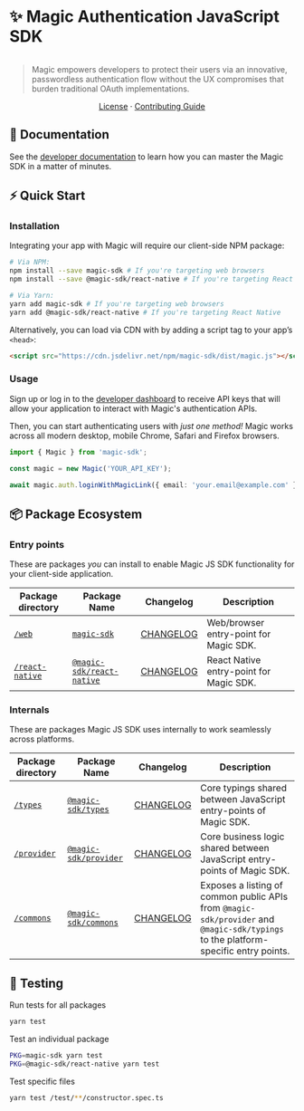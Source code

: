 # ✨ Magic Authentication JavaScript SDK

[![<MagicLabs>](https://circleci.com/gh/magiclabs/magic-js.svg?style=shield)](https://circleci.com/gh/magiclabs/magic-js)

> Magic empowers developers to protect their users via an innovative, passwordless authentication flow without the UX compromises that burden traditional OAuth implementations.

<p align="center">
  <a href="https://github.com/magiclabs/magic-js/blob/master/LICENSE">License</a> ·
  <a href="https://github.com/magiclabs/magic-js/blob/master/CONTRIBUTING.md">Contributing Guide</a>
</p>

## 📖 Documentation

See the [developer documentation](https://docs.magic.link) to learn how you can master the Magic SDK in a matter of minutes.

## ⚡️ Quick Start

### Installation

Integrating your app with Magic will require our client-side NPM package:

```bash
# Via NPM:
npm install --save magic-sdk # If you're targeting web browsers
npm install --save @magic-sdk/react-native # If you're targeting React Native

# Via Yarn:
yarn add magic-sdk # If you're targeting web browsers
yarn add @magic-sdk/react-native # If you're targeting React Native
```

Alternatively, you can load via CDN with by adding a script tag to your app’s `<head>`:

```html
<script src="https://cdn.jsdelivr.net/npm/magic-sdk/dist/magic.js"></script>
```

### Usage

Sign up or log in to the [developer dashboard](https://dashboard.magic.link) to receive API keys that will allow your application to interact with Magic's authentication APIs.

Then, you can start authenticating users with _just one method!_ Magic works across all modern desktop, mobile Chrome, Safari and Firefox browsers.

```ts
import { Magic } from 'magic-sdk';

const magic = new Magic('YOUR_API_KEY');

await magic.auth.loginWithMagicLink({ email: 'your.email@example.com' });
```

## 📦 Package Ecosystem

### Entry points

These are packages _you_ can install to enable Magic JS SDK functionality for your client-side application.

| Package directory | Package Name | Changelog | Description |
| ----------------- | ------------ | --------- | ----------- |
| [`/web`](./packages/web) | [`magic-sdk`](https://www.npmjs.com/package/magic-sdk) | [CHANGELOG](./packages/web/CHANGELOG.md) | Web/browser entry-point for Magic SDK. |
| [`/react-native`](./packages/react-native) | [`@magic-sdk/react-native`](https://www.npmjs.com/package/@magic-sdk/react-native) | [CHANGELOG](./packages/react-native/CHANGELOG.md) | React Native entry-point for Magic SDK. |

### Internals

These are packages Magic JS SDK uses internally to work seamlessly across platforms.

| Package directory | Package Name | Changelog | Description |
| ----------------- | ------------ | --------- | ----------- |
| [`/types`](./packages/types) | [`@magic-sdk/types`](https://www.npmjs.com/package/@magic-sdk/types) | [CHANGELOG](./packages/types/CHANGELOG.md) | Core typings shared between JavaScript entry-points of Magic SDK. |
| [`/provider`](./packages/provider) | [`@magic-sdk/provider`](https://www.npmjs.com/package/@magic-sdk/provider) | [CHANGELOG](./packages/provider/CHANGELOG.md) | Core business logic shared between JavaScript entry-points of Magic SDK. |
| [`/commons`](./packages/commons) | [`@magic-sdk/commons`](https://www.npmjs.com/package/@magic-sdk/commons) | [CHANGELOG](./packages/commons/CHANGELOG.md) | Exposes a listing of common public APIs from `@magic-sdk/provider` and `@magic-sdk/typings` to the platform-specific entry points. |

## 🚦 Testing

Run tests for all packages
```bash
yarn test
```

Test an individual package
```bash
PKG=magic-sdk yarn test
PKG=@magic-sdk/react-native yarn test
```

Test specific files
```bash
yarn test /test/**/constructor.spec.ts
```
